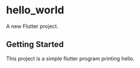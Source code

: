 # hello_world

A new Flutter project.

## Getting Started

This project is a simple flutter program printing hello.

